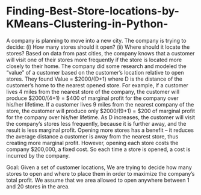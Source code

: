 # Finding-Best-Store-locations-by-KMeans-Clustering-in-Python-
A company is planning to move into a new city.  The company is trying to decide:
(i)	How many stores should it open?
(ii)	Where should it locate the stores?
Based on data from past cities, the company knows that a customer will visit one of their stores more frequently if the store is located more closely to their home.
The company did some research and modeled the “value” of a customer based on the customer’s location relative to open stores.   They found Value = $2000/(D+1) where D is the distance of the customer’s home to the nearest opened store.  For example, if a customer lives 4 miles from the nearest store of the company, the customer will produce $2000/(4+1) = $400 of marginal profit for the company over his/her lifetime.  If a customer lives 9 miles from the nearest company of the store, the customer will produce only $2000/(9+1) = $200 of marginal profit for the company over his/her lifetime.  As D increases, the customer will visit the company’s stores less frequently, because it is further away, and the result is less marginal profit.
Opening more stores has a benefit – it reduces the average distance a customer is away from the nearest store, thus creating more marginal profit.  However, opening each store costs the company $200,000, a fixed cost.  So each time a store is opened, a cost is incurred by the company.


Goal:
Given a set of customer locations, We are trying to decide how many stores to open and where to place them in order to maximize the company’s total profit.  We assume that we area allowed to open anywhere between 1 and 20 stores in the area.
